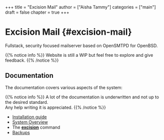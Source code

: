 +++
title = "Excision Mail"
author = ["Aisha Tammy"]
categories = ["main"]
draft = false
chapter = true
+++

# Excision Mail {#excision-mail}

Fullstack, security focused mailserver based on OpenSMTPD for OpenBSD.

{{% notice info %}}
Website is still a WIP but feel free to explore and give feedback.
{{% /notice %}}

## Documentation

The documentation covers various aspects of the system:

{{% notice info %}}
A lot of the documentation is underwritten and not up to the desired standard.  
Any help writing it is appreciated.
{{% /notice %}}

- [Installation guide](install)
- [System Overview](overview)
- The [**excision**](excision) command
- [Backups](backups)
